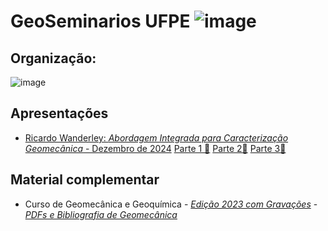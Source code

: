 # GeoSeminarios UFPE                ![image](https://github.com/user-attachments/assets/7b34ba8d-08f0-4853-8dcc-a753a7b0876a)

## Organização:

![image](https://github.com/user-attachments/assets/8a1e2e96-f0cd-463d-8c1e-7970aaa8f7ab)

## Apresentações

- [Ricardo Wanderley: _Abordagem Integrada para Caracterização Geomecânica_ - Dezembro de 2024](https://drive.google.com/file/d/13Y1XYgtEKku0k2MMthQIf9dPwCBfPYul/view?usp=sharing)     [Parte 1 🎦](https://drive.google.com/file/d/1nrsL2VdZi5QMd-7A6UXuRZ3gj_8ECtix/view?usp=sharing)     [Parte 2🎦](https://drive.google.com/file/d/1E8bGVedPjoPx69NKFwQ3JuIl71x6C2v-/view?usp=sharing)     [Parte 3🎦](https://drive.google.com/file/d/1Kp447E0hWQmawtmL9DE7RgeBLOdsOFiV/view?usp=sharing)

## Material complementar

- Curso de Geomecânica e Geoquímica  -  [_Edição 2023 com Gravações_](https://github.com/leojnguimaraes/Modelagem_Hidrogeoquimica)  -  [_PDFs e Bibliografia de Geomecânica_](http://www.lmcg.ufpe.br/~leo/geomecanica/)
